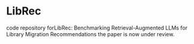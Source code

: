 # LibRec
code repository forLibRec: Benchmarking Retrieval-Augmented LLMs for Library Migration Recommendations
the paper is now under review.
